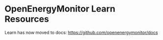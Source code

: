 # OpenEnergyMonitor Learn Resources

Learn has now moved to docs: https://github.com/openenergymonitor/docs
